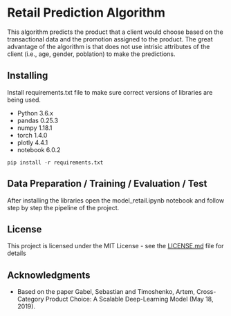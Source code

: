 # Retail Prediction Algorithm

This algorithm predicts the product that a client would choose based on the transactional data and the promotion assigned to the product. The great advantage of the algorithm is that does not use intrisic attributes of the client (i.e., age, gender, poblation) to make the predictions.


## Installing

Install requirements.txt file to make sure correct versions of libraries are being used.

- Python 3.6.x
- pandas 0.25.3
- numpy 1.18.1
- torch 1.4.0
- plotly 4.4.1
- notebook 6.0.2

```
pip install -r requirements.txt
```

## Data Preparation / Training / Evaluation / Test

After installing the libraries open the model_retail.ipynb notebook and follow step by step the pipeline of the project. 

## License

This project is licensed under the MIT License - see the [LICENSE.md](LICENSE.md) file for details

## Acknowledgments

* Based on the paper Gabel, Sebastian and Timoshenko, Artem, Cross-Category Product Choice: A Scalable Deep-Learning Model (May 18, 2019). 

